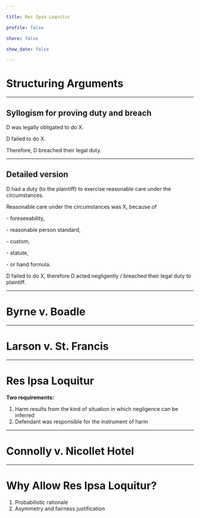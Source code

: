 ```yaml
---

title: Res Ipsa Loquitur

profile: false

share: false

show_date: false

---
```




# Structuring Arguments

---

## Syllogism for proving duty and breach

D was legally obligated to do X.

D failed to do X.

Therefore, D breached their legal duty.

---

## Detailed version

D had a duty (to the plaintiff) to exercise reasonable care under the circumstances.

Reasonable care under the circumstances was X, because of

\- foreseeability,

\- reasonable person standard,

\- custom,

\- statute,

\- or hand formula.

D failed to do X, therefore D acted negligently / breached their legal duty to plaintiff.

---

# Byrne v. Boadle

---

# Larson v. St. Francis

---

# Res Ipsa Loquitur

**Two requirements:**

1. Harm results from the kind of situation in which negligence can be inferred
2. Defendant was responsible for the instrument of harm

---

# Connolly v. Nicollet Hotel

---

# Why Allow Res Ipsa Loquitur?

1. Probabilistic rationale
2. Asymmetry and fairness justification
